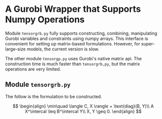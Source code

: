 # A Gurobi Wrapper that Supports Numpy Operations

Module `tensorgrb.py` fully supports constructing, combining, manipulating Gurobi variables and constraints using numpy arrays. This interface is convenient for setting up matrix-based formulations. However, for super-large-size models, the current version is slow. 


The other module `tensorgp.py` uses Gurobi's native matrix api. The construction time is much faster than `tensorgrb,py`, but the matrix operations are very limited.

## Module `tensorgrb.py` 
The follow is the formulation to be constructed.

$$
\begin{align}
\min\quad \langle C, X \rangle + \text{diag}(B, Y)\\
               A X^\intercal \leq B^\intercal Y\\
               X, Y \geq 0.
\end{align}
$$
